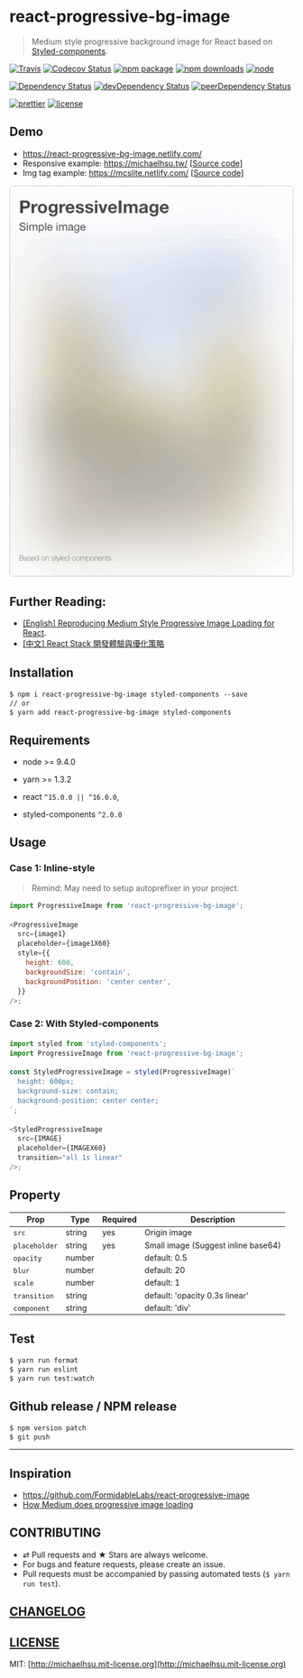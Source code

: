 # react-progressive-bg-image

> Medium style progressive background image for React based on [Styled-components](https://github.com/styled-components/styled-components).

[![Travis][build-badge]][build]
[![Codecov Status][codecov-badge]][codecov]
[![npm package][npm-badge]][npm]
[![npm downloads][npm-downloads]][npm]
[![node][node]]()

[![Dependency Status][dependency-badge]][dependency]
[![devDependency Status][devdependency-badge]][devdependency]
[![peerDependency Status][peerdependency-badge]][peerdependency]

[![prettier][prettier-badge]][prettier]
[![license][license-badge]][license]

## Demo

* https://react-progressive-bg-image.netlify.com/
* Responsive example: https://michaelhsu.tw/ [[Source code]](https://github.com/evenchange4/michaelhsu.tw/blob/master/src/components/CoverImage.js#L37-L44)
* Img tag example: https://mcslite.netlify.com/ [[Source code]](https://github.com/MCS-Lite/mcs-lite/blob/master/packages/mcs-lite-landing-web/src/components/BackgroundImage/BackgroundImage.js)

![DEMO](./docs/demo.gif)

## Further Reading:

* [[English] Reproducing Medium Style Progressive Image Loading for React](https://medium.com/@evenchange4/reproducing-medium-style-progressive-image-loading-for-react-2e83bba0c608).
* [[中文] React Stack 開發體驗與優化策略](https://medium.com/@evenchange4/react-stack-%E9%96%8B%E7%99%BC%E9%AB%94%E9%A9%97%E8%88%87%E5%84%AA%E5%8C%96%E7%AD%96%E7%95%A5-b056da2fa0aa)

## Installation

```console
$ npm i react-progressive-bg-image styled-components --save
// or
$ yarn add react-progressive-bg-image styled-components
```

## Requirements

* node >= 9.4.0
* yarn >= 1.3.2

* react `^15.0.0 || ^16.0.0`,
* styled-components `^2.0.0`

## Usage

### Case 1: Inline-style

> Remind: May need to setup autoprefixer in your project.

```js
import ProgressiveImage from 'react-progressive-bg-image';

<ProgressiveImage
  src={image1}
  placeholder={image1X60}
  style={{
    height: 600,
    backgroundSize: 'contain',
    backgroundPosition: 'center center',
  }}
/>;
```

### Case 2: With Styled-components

```js
import styled from 'styled-components';
import ProgressiveImage from 'react-progressive-bg-image';

const StyledProgressiveImage = styled(ProgressiveImage)`
  height: 600px;
  background-size: contain;
  background-position: center center;
`;

<StyledProgressiveImage
  src={IMAGE}
  placeholder={IMAGEX60}
  transition="all 1s linear"
/>;
```

## Property

| **Prop**      | **Type** | **Required** | **Description**                     |
| ------------- | -------- | ------------ | ----------------------------------- |
| `src`         | string   | yes          | Origin image                        |
| `placeholder` | string   | yes          | Small image (Suggest inline base64) |
| `opacity`     | number   |              | default: 0.5                        |
| `blur`        | number   |              | default: 20                         |
| `scale`       | number   |              | default: 1                          |
| `transition`  | string   |              | default: 'opacity 0.3s linear'      |
| `component`   | string   |              | default: 'div'                      |

## Test

```
$ yarn run format
$ yarn run eslint
$ yarn run test:watch
```

## Github release / NPM release

```
$ npm version patch
$ git push
```

---

## Inspiration

* https://github.com/FormidableLabs/react-progressive-image
* [How Medium does progressive image loading](https://jmperezperez.com/medium-image-progressive-loading-placeholder/)

## CONTRIBUTING

* ⇄ Pull requests and ★ Stars are always welcome.
* For bugs and feature requests, please create an issue.
* Pull requests must be accompanied by passing automated tests (`$ yarn run test`).

## [CHANGELOG](CHANGELOG.md)

## [LICENSE](LICENSE)

MIT: [http://michaelhsu.mit-license.org](http://michaelhsu.mit-license.org)

[build-badge]: https://img.shields.io/travis/evenchange4/react-progressive-bg-image/master.svg?style=flat-square
[build]: https://travis-ci.org/evenchange4/react-progressive-bg-image
[npm-badge]: https://img.shields.io/npm/v/react-progressive-bg-image.svg?style=flat-square
[npm]: https://www.npmjs.org/package/react-progressive-bg-image
[codecov-badge]: https://img.shields.io/codecov/c/github/evenchange4/react-progressive-bg-image.svg?style=flat-square
[codecov]: https://codecov.io/github/evenchange4/react-progressive-bg-image?branch=master
[node]: https://img.shields.io/node/v/react-progressive-bg-image.svg?style=flat-square
[npm-downloads]: https://img.shields.io/npm/dt/react-progressive-bg-image.svg?style=flat-square
[license-badge]: https://img.shields.io/npm/l/react-progressive-bg-image.svg?style=flat-square
[license]: http://michaelhsu.mit-license.org/
[dependency-badge]: https://david-dm.org/evenchange4/react-progressive-bg-image.svg?style=flat-square
[dependency]: https://david-dm.org/evenchange4/react-progressive-bg-image
[devdependency-badge]: https://david-dm.org/evenchange4/react-progressive-bg-image/dev-status.svg?style=flat-square
[devdependency]: https://david-dm.org/evenchange4/react-progressive-bg-image#info=devDependencies
[peerdependency-badge]: https://david-dm.org/evenchange4/react-progressive-bg-image/peer-status.svg?style=flat-square
[peerdependency]: https://david-dm.org/evenchange4/react-progressive-bg-image#info=peerDependencies
[prettier-badge]: https://img.shields.io/badge/styled_with-prettier-ff69b4.svg?style=flat-square
[prettier]: https://github.com/prettier/prettier
